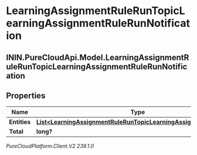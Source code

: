 # LearningAssignmentRuleRunTopicLearningAssignmentRuleRunNotification

## ININ.PureCloudApi.Model.LearningAssignmentRuleRunTopicLearningAssignmentRuleRunNotification

## Properties

|Name | Type | Description | Notes|
|------------ | ------------- | ------------- | -------------|
| **Entities** | [**List&lt;LearningAssignmentRuleRunTopicLearningAssignmentsCreated&gt;**](LearningAssignmentRuleRunTopicLearningAssignmentsCreated) |  | [optional] |
| **Total** | **long?** |  | [optional] |



_PureCloudPlatform.Client.V2 239.1.0_
